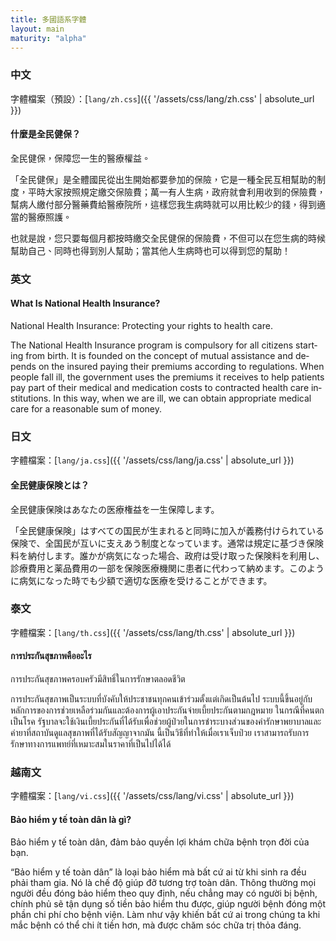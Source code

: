 ```yaml
---
title: 多國語系字體
layout: main
maturity: "alpha"
---
```


### 中文

字體檔案（預設）：[`lang/zh.css`]({{ '/assets/css/lang/zh.css' | absolute_url }})
<link href="{{ '/assets/css/lang/zh.css' | absolute_url }}" rel="stylesheet">

<!-- https://www.nhi.gov.tw/resource/Handbook/2020-2021/images/pdf/2020-2021_zh.pdf -->
<div class="pa4 ba plain w-paragraph nested-copy-separator" lang="zh-hant">
  <h4>什麼是全民健保？</h4>
  <p class="desc">全民健保，保障您一生的醫療權益。</p>

  <p>「全民健保」是全體國民從出生開始都要參加的保險，它是一種全民互相幫助的制度，平時大家按照規定繳交保險費；萬一有人生病，政府就會利用收到的保險費，幫病人繳付部分醫藥費給醫療院所，這樣您我生病時就可以用比較少的錢，得到適當的醫療照護。</p>
  <p>也就是說，您只要每個月都按時繳交全民健保的保險費，不但可以在您生病的時候幫助自己、同時也得到別人幫助；當其他人生病時也可以得到您的幫助！</p>
</div>

### 英文

<!-- https://www.nhi.gov.tw/resource/Handbook/2020-2021/images/pdf/2020-2021_en.pdf -->
<div class="pa4 ba plain w-paragraph" lang="en">
  <h4>What Is National Health Insurance?</h4>
  <p class="desc">National Health Insurance: Protecting your rights to health care.</p>

  <p>The National Health Insurance program is compulsory for all citizens starting from birth. It is founded on the concept of mutual assistance and depends on the insured paying their premiums according to regulations. When people fall ill, the government uses the premiums it receives to help patients pay part of their medical and medication costs to contracted health care institutions. In this way, when we are ill, we can obtain appropriate medical care for a reasonable sum of money.</p>
</div>

### 日文

字體檔案：[`lang/ja.css`]({{ '/assets/css/lang/ja.css' | absolute_url }})
<link href="{{ '/assets/css/lang/ja.css' | absolute_url }}" rel="stylesheet">

<!-- https://www.nhi.gov.tw/resource/Handbook/2020-2021/images/pdf/2020-2021_ja.pdf -->
<div class="pa4 ba plain w-paragraph" lang="ja">
  <h4>全民健康保険とは？</h4>
  <p class="desc">全民健康保険はあなたの医療権益を一生保障します。  </p>

  <p>「全民健康保険」はすべての国民が生まれると同時に加入が義務付けられている保険で、全国民が互いに支えあう制度となっています。通常は規定に基づき保険料を納付します。誰かが病気になった場合、政府は受け取った保険料を利用し、診療費用と薬品費用の一部を保険医療機関に患者に代わって納めます。このように病気になった時でも少額で適切な医療を受けることができます。</p>
</div>

### 泰文

字體檔案：[`lang/th.css`]({{ '/assets/css/lang/th.css' | absolute_url }})
<link href="{{ '/assets/css/lang/th.css' | absolute_url }}" rel="stylesheet">


<!-- https://www.nhi.gov.tw/resource/Handbook/2020-2021/images/pdf/2020-2021_th.pdf -->
<div class="pa4 ba plain w-paragraph" lang="th">
  <h4>การประกันสุขภาพคืออะไร</h4>
  <p class="desc">การประกันสุขภาพครอบครัวมีสิทธิ์ในการรักษาตลอดชีวิต</p>

  <p>การประกันสุขภาพเป็นระบบที่บังคับให้ประชาชนทุกคนเข้าร่วมตั้งแต่เกิดเป็นต้นไป ระบบนี้ขึ้นอยู่กับหลักการของการช่วยเหลือร่วมกันและต้องการผู้เอาประกันจ่ายเบี้ยประกันตามกฎหมาย ในกรณีที่คนตกเป็นโรค รัฐบาลจะใช้เงินเบี้ยประกันที่ได้รับเพื่อช่วยผู้ป่วยในการชำระบางส่วนของค่ารักษาพยาบาลและค่ายาที่สถาบันดูแลสุขภาพที่ได้รับสัญญาจากมัน นี้เป็นวิธีที่ทำให้เมื่อเราเจ็บป่วย เราสามารถรับการรักษาทางการแพทย์ที่เหมาะสมในราคาที่เป็นไปได้ได้</p>
</div>

### 越南文

字體檔案：[`lang/vi.css`]({{ '/assets/css/lang/vi.css' | absolute_url }})
<link href="{{ '/assets/css/lang/vi.css' | absolute_url }}" rel="stylesheet">


<!-- https://www.nhi.gov.tw/resource/Handbook/2020-2021/images/pdf/2020-2021_vi.pdf -->
<div class="pa4 ba plain w-paragraph" lang="vi">
  <h4>Bảo hiểm y tế toàn dân là gì?</h4>
  <p class="desc">Bảo hiểm y tế toàn dân, đảm bảo quyền lợi khám chữa bệnh trọn đời của bạn.</p>

  <p>“Bảo hiểm y tế toàn dân” là loại bảo hiểm mà bất cứ ai từ khi sinh ra đều phải tham gia. Nó là chế độ giúp đỡ tương trợ toàn dân. Thông thường mọi người đều đóng bảo hiểm theo quy định, nếu chẳng may có người bị bệnh, chính phủ sẽ tận dụng số tiền bảo hiểm thu được, giúp người bệnh đóng một phần chi phí cho bệnh viện. Làm như vậy khiến bất cứ ai trong chúng ta khi mắc bệnh có thể chi ít tiền hơn, mà được chăm sóc chữa trị thỏa đáng. </p>
</div>


